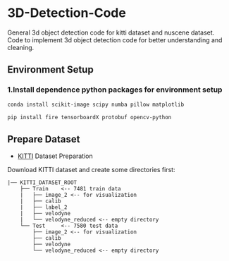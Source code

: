 # 3D-Detection-Code
General 3d object detection code for kitti dataset and nuscene dataset. Code to implement 3d object detection code for better understanding and cleaning.


## Environment Setup

### 1.Install dependence python packages for environment setup

```bash
conda install scikit-image scipy numba pillow matplotlib
```
```bash
pip install fire tensorboardX protobuf opencv-python
```



## Prepare Dataset


* [KITTI](http://www.cvlibs.net/datasets/kitti/eval_object.php?obj_benchmark=3d) Dataset Preparation

Download KITTI dataset and create some directories first:

```plain
|── KITTI_DATASET_ROOT
    ├── Train    <-- 7481 train data
    |   ├── image_2 <-- for visualization
    |   ├── calib
    |   ├── label_2
    |   ├── velodyne
    |   └── velodyne_reduced <-- empty directory
    └── Test     <-- 7580 test data
        ├── image_2 <-- for visualization
        ├── calib
        ├── velodyne
        └── velodyne_reduced <-- empty directory
```

